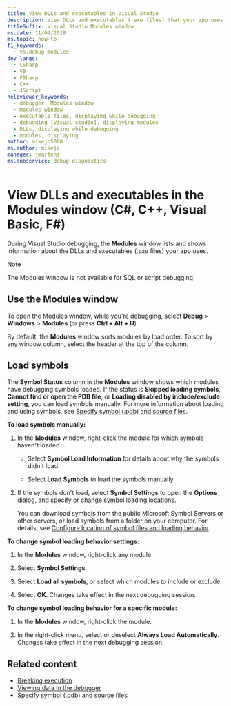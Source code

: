 ```yaml
---
title: View DLLs and executables in Visual Studio
description: View DLLs and executables (.exe files) that your app uses in the Modules window during a debugging session in Visual Studio.
titleSuffix: Visual Studio Modules window
ms.date: 11/04/2018
ms.topic: how-to
f1_keywords: 
  - vs.debug.modules
dev_langs: 
  - CSharp
  - VB
  - FSharp
  - C++
  - JScript
helpviewer_keywords: 
  - debugger, Modules window
  - Modules window
  - executable files, displaying while debugging
  - debugging [Visual Studio], displaying modules
  - DLLs, displaying while debugging
  - modules, displaying
author: mikejo5000
ms.author: mikejo
manager: jmartens
ms.subservice: debug-diagnostics
---
```

# View DLLs and executables in the Modules window (C#, C++, Visual Basic, F#)

During Visual Studio debugging, the **Modules** window lists and shows information about the DLLs and executables (*.exe* files) your app uses.

> [!NOTE]
> The Modules window is not available for SQL or script debugging.

## Use the Modules window

To open the Modules window, while you're debugging, select **Debug** > **Windows** > **Modules** (or press **Ctrl + Alt + U**).

By default, the **Modules** window sorts modules by load order. To sort by any window column, select the header at the top of the column.

## Load symbols

The **Symbol Status** column in the **Modules** window shows which modules have debugging symbols loaded. If the status is **Skipped loading symbols**, **Cannot find or open the PDB file**, or **Loading disabled by include/exclude setting**, you can load symbols manually. For more information about loading and using symbols, see [Specify symbol (.pdb) and source files](../debugger/specify-symbol-dot-pdb-and-source-files-in-the-visual-studio-debugger.md).

**To load symbols manually:**

1. In the **Modules** window, right-click the module for which symbols haven't loaded.

   - Select **Symbol Load Information** for details about why the symbols didn't load.

   - Select **Load Symbols** to load the symbols manually.

1. If the symbols don't load, select **Symbol Settings** to open the **Options** dialog, and specify or change symbol loading locations.

   You can download symbols from the public Microsoft Symbol Servers or other servers, or load symbols from a folder on your computer. For details, see [Configure location of symbol files and loading behavior](../debugger/specify-symbol-dot-pdb-and-source-files-in-the-visual-studio-debugger.md#configure-location-of-symbol-files-and-loading-options).

**To change symbol loading behavior settings:**

1. In the **Modules** window, right-click any module.

1. Select **Symbol Settings**.

1. Select **Load all symbols**, or select which modules to include or exclude.

1. Select **OK**. Changes take effect in the next debugging session.

**To change symbol loading behavior for a specific module:**

1. In the **Modules** window, right-click the module.

1. In the right-click menu, select or deselect **Always Load Automatically**. Changes take effect in the next debugging session.

## Related content
- [Breaking execution](/previous-versions/visualstudio/visual-studio-2010/7z9se2d8(v=vs.100))
- [Viewing data in the debugger](../debugger/viewing-data-in-the-debugger.md)
- [Specify symbol (.pdb) and source files](../debugger/specify-symbol-dot-pdb-and-source-files-in-the-visual-studio-debugger.md)